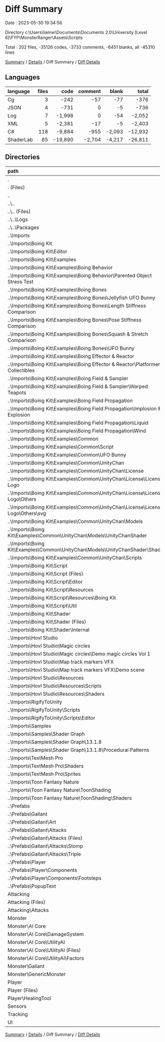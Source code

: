 # Diff Summary

Date : 2023-05-30 19:34:56

Directory c:\\Users\\liamw\\Documents\\Documents 2.0\\University [Level 6]\\FYP\\MonsterRanger\\Assets\\Scripts

Total : 202 files,  -35126 codes, -3733 comments, -6451 blanks, all -45310 lines

[Summary](results.md) / [Details](details.md) / Diff Summary / [Diff Details](diff-details.md)

## Languages
| language | files | code | comment | blank | total |
| :--- | ---: | ---: | ---: | ---: | ---: |
| Cg | 3 | -242 | -57 | -77 | -376 |
| JSON | 4 | -731 | 0 | -5 | -736 |
| Log | 7 | -1,998 | 0 | -54 | -2,052 |
| XML | 5 | -2,381 | -17 | -5 | -2,403 |
| C# | 118 | -9,884 | -955 | -2,093 | -12,932 |
| ShaderLab | 65 | -19,890 | -2,704 | -4,217 | -26,811 |

## Directories
| path | files | code | comment | blank | total |
| :--- | ---: | ---: | ---: | ---: | ---: |
| . | 202 | -35,126 | -3,733 | -6,451 | -45,310 |
| . (Files) | 2 | 92 | 0 | 3 | 95 |
| .. | 169 | -35,699 | -3,735 | -6,596 | -46,030 |
| ..\\.. | 11 | -4,491 | -14 | -58 | -4,563 |
| ..\\.. (Files) | 2 | -1,923 | -14 | -2 | -1,939 |
| ..\\..\\Logs | 7 | -1,998 | 0 | -54 | -2,052 |
| ..\\..\\Packages | 2 | -570 | 0 | -2 | -572 |
| ..\\Imports | 147 | -30,697 | -3,719 | -6,392 | -40,808 |
| ..\\Imports\\Boing Kit | 93 | -12,871 | -1,212 | -2,808 | -16,891 |
| ..\\Imports\\Boing Kit\\Editor | 1 | -353 | -32 | -52 | -437 |
| ..\\Imports\\Boing Kit\\Examples | 45 | -2,707 | -308 | -555 | -3,570 |
| ..\\Imports\\Boing Kit\\Examples\\Boing Behavior | 1 | -23 | -9 | -4 | -36 |
| ..\\Imports\\Boing Kit\\Examples\\Boing Behavior\\Parented Object Stress Test | 1 | -23 | -9 | -4 | -36 |
| ..\\Imports\\Boing Kit\\Examples\\Boing Bones | 7 | -246 | -64 | -85 | -395 |
| ..\\Imports\\Boing Kit\\Examples\\Boing Bones\\Jellyfish UFO Bunny | 1 | -21 | -9 | -9 | -39 |
| ..\\Imports\\Boing Kit\\Examples\\Boing Bones\\Length Stiffness Comparison | 1 | -50 | -9 | -16 | -75 |
| ..\\Imports\\Boing Kit\\Examples\\Boing Bones\\Pose Stiffness Comparison | 1 | -59 | -10 | -19 | -88 |
| ..\\Imports\\Boing Kit\\Examples\\Boing Bones\\Squash & Stretch Comparison | 1 | -48 | -9 | -16 | -73 |
| ..\\Imports\\Boing Kit\\Examples\\Boing Bones\\UFO Bunny | 3 | -68 | -27 | -25 | -120 |
| ..\\Imports\\Boing Kit\\Examples\\Boing Effector & Reactor | 2 | -63 | -18 | -22 | -103 |
| ..\\Imports\\Boing Kit\\Examples\\Boing Effector & Reactor\\Platformer Collectibles | 2 | -63 | -18 | -22 | -103 |
| ..\\Imports\\Boing Kit\\Examples\\Boing Field & Sampler | 2 | -106 | -14 | -28 | -148 |
| ..\\Imports\\Boing Kit\\Examples\\Boing Field & Sampler\\Warped Teapots | 2 | -106 | -14 | -28 | -148 |
| ..\\Imports\\Boing Kit\\Examples\\Boing Field Propagation | 6 | -316 | -9 | -76 | -401 |
| ..\\Imports\\Boing Kit\\Examples\\Boing Field Propagation\\Implosion & Explosion | 3 | -110 | 0 | -29 | -139 |
| ..\\Imports\\Boing Kit\\Examples\\Boing Field Propagation\\Liquid | 2 | -169 | -9 | -35 | -213 |
| ..\\Imports\\Boing Kit\\Examples\\Boing Field Propagation\\Wind | 1 | -37 | 0 | -12 | -49 |
| ..\\Imports\\Boing Kit\\Examples\\Common | 27 | -1,953 | -194 | -340 | -2,487 |
| ..\\Imports\\Boing Kit\\Examples\\Common\\Script | 8 | -458 | -85 | -132 | -675 |
| ..\\Imports\\Boing Kit\\Examples\\Common\\UFO Bunny | 1 | -161 | -9 | -32 | -202 |
| ..\\Imports\\Boing Kit\\Examples\\Common\\UnityChan | 18 | -1,334 | -100 | -176 | -1,610 |
| ..\\Imports\\Boing Kit\\Examples\\Common\\UnityChan\\License | 3 | -458 | -3 | -3 | -464 |
| ..\\Imports\\Boing Kit\\Examples\\Common\\UnityChan\\License\\License Logo | 3 | -458 | -3 | -3 | -464 |
| ..\\Imports\\Boing Kit\\Examples\\Common\\UnityChan\\License\\License Logo\\Others | 3 | -458 | -3 | -3 | -464 |
| ..\\Imports\\Boing Kit\\Examples\\Common\\UnityChan\\License\\License Logo\\Others\\svg | 3 | -458 | -3 | -3 | -464 |
| ..\\Imports\\Boing Kit\\Examples\\Common\\UnityChan\\Models | 13 | -690 | -58 | -137 | -885 |
| ..\\Imports\\Boing Kit\\Examples\\Common\\UnityChan\\Models\\UnityChanShader | 13 | -690 | -58 | -137 | -885 |
| ..\\Imports\\Boing Kit\\Examples\\Common\\UnityChan\\Models\\UnityChanShader\\Shader | 13 | -690 | -58 | -137 | -885 |
| ..\\Imports\\Boing Kit\\Examples\\Common\\UnityChan\\Scripts | 2 | -186 | -39 | -36 | -261 |
| ..\\Imports\\Boing Kit\\Script | 33 | -7,598 | -580 | -1,615 | -9,793 |
| ..\\Imports\\Boing Kit\\Script (Files) | 19 | -5,020 | -342 | -1,085 | -6,447 |
| ..\\Imports\\Boing Kit\\Script\\Editor | 6 | -997 | -54 | -190 | -1,241 |
| ..\\Imports\\Boing Kit\\Script\\Resources | 1 | -366 | -75 | -80 | -521 |
| ..\\Imports\\Boing Kit\\Script\\Resources\\Boing Kit | 1 | -366 | -75 | -80 | -521 |
| ..\\Imports\\Boing Kit\\Script\\Util | 7 | -1,215 | -109 | -260 | -1,584 |
| ..\\Imports\\Boing Kit\\Shader | 14 | -2,213 | -292 | -586 | -3,091 |
| ..\\Imports\\Boing Kit\\Shader (Files) | 8 | -1,793 | -223 | -488 | -2,504 |
| ..\\Imports\\Boing Kit\\Shader\\Internal | 6 | -420 | -69 | -98 | -587 |
| ..\\Imports\\Hovl Studio | 25 | -2,294 | -1,347 | -253 | -3,894 |
| ..\\Imports\\Hovl Studio\\Magic circles | 1 | -152 | -1 | -11 | -164 |
| ..\\Imports\\Hovl Studio\\Magic circles\\Demo magic circles Vol 1 | 1 | -152 | -1 | -11 | -164 |
| ..\\Imports\\Hovl Studio\\Map track markers VFX | 1 | -70 | -1 | -8 | -79 |
| ..\\Imports\\Hovl Studio\\Map track markers VFX\\Demo scene | 1 | -70 | -1 | -8 | -79 |
| ..\\Imports\\Hovl Studio\\Resources | 23 | -2,072 | -1,345 | -234 | -3,651 |
| ..\\Imports\\Hovl Studio\\Resources\\Scripts | 11 | -675 | -116 | -89 | -880 |
| ..\\Imports\\Hovl Studio\\Resources\\Shaders | 12 | -1,397 | -1,229 | -145 | -2,771 |
| ..\\Imports\\RigifyToUnity | 3 | -130 | -77 | -35 | -242 |
| ..\\Imports\\RigifyToUnity\\Scripts | 3 | -130 | -77 | -35 | -242 |
| ..\\Imports\\RigifyToUnity\\Scripts\\Editor | 3 | -130 | -77 | -35 | -242 |
| ..\\Imports\\Samples | 1 | -6 | 0 | -1 | -7 |
| ..\\Imports\\Samples\\Shader Graph | 1 | -6 | 0 | -1 | -7 |
| ..\\Imports\\Samples\\Shader Graph\\13.1.8 | 1 | -6 | 0 | -1 | -7 |
| ..\\Imports\\Samples\\Shader Graph\\13.1.8\\Procedural Patterns | 1 | -6 | 0 | -1 | -7 |
| ..\\Imports\\TextMesh Pro | 18 | -2,493 | -82 | -646 | -3,221 |
| ..\\Imports\\TextMesh Pro\\Shaders | 17 | -2,338 | -82 | -644 | -3,064 |
| ..\\Imports\\TextMesh Pro\\Sprites | 1 | -155 | 0 | -2 | -157 |
| ..\\Imports\\Toon Fantasy Nature | 7 | -12,903 | -1,001 | -2,649 | -16,553 |
| ..\\Imports\\Toon Fantasy Nature\\ToonShading | 7 | -12,903 | -1,001 | -2,649 | -16,553 |
| ..\\Imports\\Toon Fantasy Nature\\ToonShading\\Shaders | 7 | -12,903 | -1,001 | -2,649 | -16,553 |
| ..\\Prefabs | 11 | -511 | -2 | -146 | -659 |
| ..\\Prefabs\\Gallant | 9 | -484 | -2 | -139 | -625 |
| ..\\Prefabs\\Gallant\\Art | 2 | -73 | -2 | -13 | -88 |
| ..\\Prefabs\\Gallant\\Attacks | 7 | -411 | 0 | -126 | -537 |
| ..\\Prefabs\\Gallant\\Attacks (Files) | 5 | -274 | 0 | -89 | -363 |
| ..\\Prefabs\\Gallant\\Attacks\\Stomp | 1 | -81 | 0 | -22 | -103 |
| ..\\Prefabs\\Gallant\\Attacks\\Triple | 1 | -56 | 0 | -15 | -71 |
| ..\\Prefabs\\Player | 1 | -13 | 0 | -3 | -16 |
| ..\\Prefabs\\Player\\Components | 1 | -13 | 0 | -3 | -16 |
| ..\\Prefabs\\Player\\Components\\Footsteps | 1 | -13 | 0 | -3 | -16 |
| ..\\Prefabs\\PopupText | 1 | -14 | 0 | -4 | -18 |
| Attacking | 3 | 29 | 1 | 13 | 43 |
| Attacking (Files) | 2 | 43 | 0 | 15 | 58 |
| Attacking\\Attacks | 1 | -14 | 1 | -2 | -15 |
| Monster | 15 | 317 | 1 | 100 | 418 |
| Monster\\AI Core | 7 | 89 | 1 | 22 | 112 |
| Monster\\AI Core\\DamageSystem | 1 | 0 | 0 | 1 | 1 |
| Monster\\AI Core\\UtilityAI | 6 | 89 | 1 | 21 | 111 |
| Monster\\AI Core\\UtilityAI (Files) | 5 | 89 | 1 | 22 | 112 |
| Monster\\AI Core\\UtilityAI\\Factors | 1 | 0 | 0 | -1 | -1 |
| Monster\\Gallant | 2 | 130 | 0 | 53 | 183 |
| Monster\\GenericMonster | 6 | 98 | 0 | 25 | 123 |
| Player | 7 | 112 | -1 | 24 | 135 |
| Player (Files) | 5 | 87 | -1 | 22 | 108 |
| Player\\HealingTool | 2 | 25 | 0 | 2 | 27 |
| Sensors | 2 | 7 | 1 | -3 | 5 |
| Tracking | 2 | -7 | 0 | 0 | -7 |
| UI | 2 | 23 | 0 | 8 | 31 |

[Summary](results.md) / [Details](details.md) / Diff Summary / [Diff Details](diff-details.md)